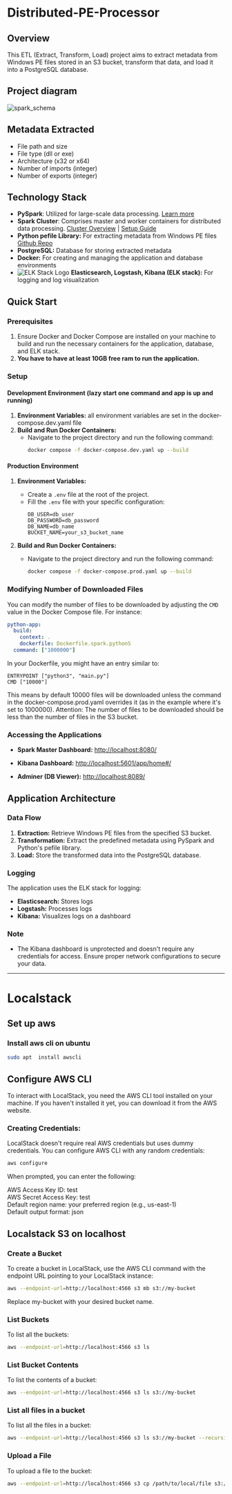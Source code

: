 # Distributed-PE-Processor

## Overview
This ETL (Extract, Transform, Load) project aims to extract metadata from Windows PE files stored in an S3 bucket, transform that data, and load it into a PostgreSQL database. 

## Project diagram
![spark_schema](https://github.com/adam-pawelek/Distributed-PE-Processor-ETL/assets/45467141/e0b713ae-76bb-461c-b7a3-54033305fbd4)


## Metadata Extracted
- File path and size
- File type (dll or exe)
- Architecture (x32 or x64)
- Number of imports (integer)
- Number of exports (integer)

## Technology Stack
- **PySpark**: Utilized for large-scale data processing. [Learn more](https://spark.apache.org/docs/latest/api/python/index.html)
- **Spark Cluster**: Comprises master and worker containers for distributed data processing. [Cluster Overview](https://spark.apache.org/docs/latest/cluster-overview.html) | [Setup Guide](https://medium.com/@MarinAgli1/setting-up-a-spark-standalone-cluster-on-docker-in-layman-terms-8cbdc9fdd14b)
- **Python pefile Library:** For extracting metadata from Windows PE files [Github Repo](https://github.com/erocarrera/pefile)
- **PostgreSQL:** Database for storing extracted metadata
- **Docker:** For creating and managing the application and database environments
- ![ELK Stack Logo](https://www.elastic.co/static-res/images/elastic-logo-200.png) **Elasticsearch, Logstash, Kibana (ELK stack):** For logging and log visualization

## Quick Start

### Prerequisites
1. Ensure Docker and Docker Compose are installed on your machine to build and run the necessary containers for the application, database, and ELK stack.<br>
2. **You have to have at least 10GB free ram to run the application.**
### Setup
#### Development Environment (lazy start one command and app is up and running)
1. **Environment Variables:**
   all environment variables are set in the docker-compose.dev.yaml file
2. **Build and Run Docker Containers:**
    - Navigate to the project directory and run the following command:
        ```sh
        docker compose -f docker-compose.dev.yaml up --build
        ```

#### Production Environment
1. **Environment Variables:** 
    - Create a `.env` file at the root of the project.
    - Fill the `.env` file with your specific configuration:
        ```plaintext
      DB_USER=db_user
      DB_PASSWORD=db_password
      DB_NAME=db_name
      BUCKET_NAME=your_s3_bucket_name
        ```
   
2. **Build and Run Docker Containers:**
    - Navigate to the project directory and run the following command:
        ```sh
        docker compose -f docker-compose.prod.yaml up --build
        ```
### Modifying Number of Downloaded Files
You can modify the number of files to be downloaded by adjusting the `CMD` value in the Docker Compose file. For instance:

   ```yaml
   python-app:
     build:
       context: .
       dockerfile: Dockerfile.spark.pythonS
     command: ["1000000"]
   ```
In your Dockerfile, you might have an entry similar to:
   ```
   ENTRYPOINT ["python3", "main.py"]
   CMD ["10000"]
   ```
This means by default 10000 files will be downloaded unless the command in the docker-compose.prod.yaml overrides it (as in the example where it's set to 1000000).
Attention: The number of files to be downloaded should be less than the number of files in the S3 bucket.

### Accessing the Applications
- **Spark Master Dashboard:** [http://localhost:8080/](http://localhost:8080/)
  
- **Kibana Dashboard:** [http://localhost:5601/app/home#/](http://localhost:5601/app/home#/)

- **Adminer (DB Viewer):** [http://localhost:8089/](http://localhost:8089/)

## Application Architecture

### Data Flow
1. **Extraction:** Retrieve Windows PE files from the specified S3 bucket.
2. **Transformation:** Extract the predefined metadata using PySpark and Python's pefile library.
3. **Load:** Store the transformed data into the PostgreSQL database.

### Logging
The application uses the ELK stack for logging:
- **Elasticsearch:** Stores logs
- **Logstash:** Processes logs
- **Kibana:** Visualizes logs on a dashboard

### Note
- The Kibana dashboard is unprotected and doesn't require any credentials for access. Ensure proper network configurations to secure your data.


---

# Localstack 
## Set up aws 
### Install aws cli on ubuntu 
```bash
sudo apt  install awscli 
```

## Configure AWS CLI
To interact with LocalStack, you need the AWS CLI tool installed on your machine. If you haven't installed it yet, you can download it from the AWS website.

### Creating Credentials:
LocalStack doesn't require real AWS credentials but uses dummy credentials. You can configure AWS CLI with any random credentials:

```bash
aws configure
```
When prompted, you can enter the following:

AWS Access Key ID: test <br>
AWS Secret Access Key: test <br>
Default region name: your preferred region (e.g., us-east-1) <br>
Default output format: json <br>

## Localstack S3 on localhost
### Create a Bucket
To create a bucket in LocalStack, use the AWS CLI command with the endpoint URL pointing to your LocalStack instance:

```bash
aws --endpoint-url=http://localhost:4566 s3 mb s3://my-bucket
```
Replace my-bucket with your desired bucket name.

### List Buckets
To list all the buckets:

```bash
aws --endpoint-url=http://localhost:4566 s3 ls
```

### List Bucket Contents
To list the contents of a bucket:

```bash
aws --endpoint-url=http://localhost:4566 s3 ls s3://my-bucket
```

### List all files in a bucket
To list all the files in a bucket:

```bash
aws --endpoint-url=http://localhost:4566 s3 ls s3://my-bucket --recursive
```

### Upload a File
To upload a file to the bucket:

```bash
aws --endpoint-url=http://localhost:4566 s3 cp /path/to/local/file s3://my-bucket
```
